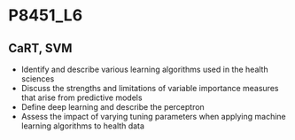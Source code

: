 # P8451_L6
## CaRT, SVM
- Identify and describe various learning algorithms used in the health sciences
- Discuss the strengths and limitations of variable importance measures that arise from predictive models
- Define deep learning and describe the perceptron
- Assess the impact of varying tuning parameters when applying machine learning algorithms to health data

